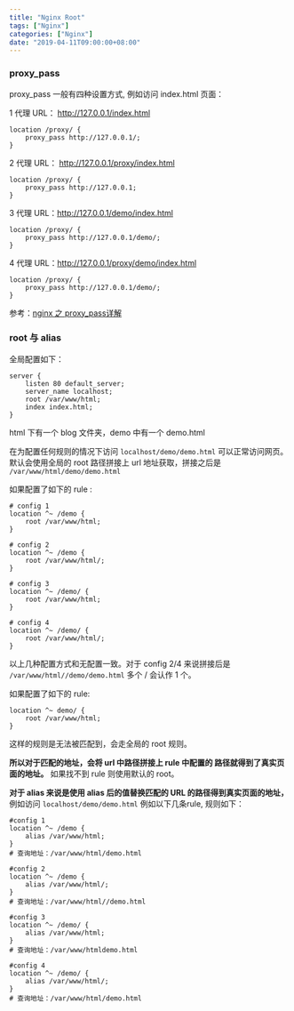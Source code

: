 ```yaml
---
title: "Nginx Root"
tags: ["Nginx"]
categories: ["Nginx"]
date: "2019-04-11T09:00:00+08:00"
---
```


### proxy_pass
proxy_pass 一般有四种设置方式, 例如访问 index.html 页面：

1 代理 URL： http://127.0.0.1/index.html
```nginx
location /proxy/ {
    proxy_pass http://127.0.0.1/;
}
```

2 代理 URL： http://127.0.0.1/proxy/index.html
```nginx
location /proxy/ {
    proxy_pass http://127.0.0.1;
}
```
3 代理 URL：http://127.0.0.1/demo/index.html
```nginx
location /proxy/ {
    proxy_pass http://127.0.0.1/demo/;
}
```

4 代理 URL：http://127.0.0.1/proxy/demo/index.html
```nginx
location /proxy/ {
    proxy_pass http://127.0.0.1/demo/;
}
```

参考：[nginx 之 proxy_pass详解](https://blog.csdn.net/zhongzh86/article/details/70173174)

### root 与 alias
全局配置如下：
```nginx
server {
    listen 80 default_server;
    server_name localhost;
    root /var/www/html;
    index index.html;
}

```
html 下有一个 blog 文件夹，demo 中有一个 demo.html

在为配置任何规则的情况下访问 `localhost/demo/demo.html` 可以正常访问网页。
默认会使用全局的 root 路径拼接上 url 地址获取，拼接之后是 `/var/www/html/demo/demo.html`

如果配置了如下的 rule :
```nginx
# config 1
location ^~ /demo {
    root /var/www/html;
}

# config 2
location ^~ /demo {
    root /var/www/html/;
}

# config 3
location ^~ /demo/ {
    root /var/www/html;
}

# config 4
location ^~ /demo/ {
    root /var/www/html/;
}

```
以上几种配置方式和无配置一致。对于 config 2/4 来说拼接后是 `/var/www/html//demo/demo.html` 多个 / 会认作 1 个。

如果配置了如下的 rule:
```nginx
location ^~ demo/ {
    root /var/www/html;
}
```
这样的规则是无法被匹配到，会走全局的 root 规则。

**所以对于匹配的地址，会将 url 中路径拼接上 rule 中配置的 路径就得到了真实页面的地址。** 如果找不到 rule 则使用默认的 root。

**对于 alias 来说是使用 alias 后的值替换匹配的 URL 的路径得到真实页面的地址，** 例如访问 `localhost/demo/demo.html`
例如以下几条rule, 规则如下：
```nginx
#config 1
location ^~ /demo {
    alias /var/www/html;
}
# 查询地址：/var/www/html/demo.html

#config 2
location ^~ /demo {
    alias /var/www/html/;
}
# 查询地址：/var/www/html//demo.html

#config 3
location ^~ /demo/ {
    alias /var/www/html;
}
# 查询地址：/var/www/htmldemo.html

#config 4
location ^~ /demo/ {
    alias /var/www/html/;
}
# 查询地址：/var/www/html/demo.html
```